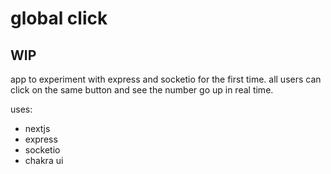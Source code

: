 # global click

## WIP

app to experiment with express and socketio for the first time.
all users can click on the same button and see the number go up in real time.


uses:
- nextjs
- express
- socketio
- chakra ui